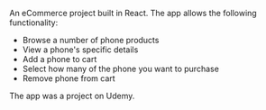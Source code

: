 An eCommerce project built in React. The app allows the following functionality:

- Browse a number of phone products
- View a phone's specific details
- Add a phone to cart
- Select how many of the phone you want to purchase
- Remove phone from cart

The app was a project on Udemy.

